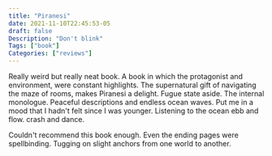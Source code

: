 ```yaml
---
title: "Piranesi"
date: 2021-11-10T22:45:53-05
draft: false
Description: "Don't blink"
Tags: ["book"]
Categories: ["reviews"]
---
```


Really weird but really neat book. A book in which the protagonist and environment, were constant highlights. The
supernatural gift of navigating the maze of rooms, makes Piranesi a delight. Fugue state aside. The internal monologue.
Peaceful descriptions and endless ocean waves. Put me in a mood that I hadn't felt since I was younger. Listening
to the ocean ebb and flow. crash and dance.

Couldn't recommend this book enough. Even the ending pages were spellbinding. Tugging on slight anchors from one world
to another.

